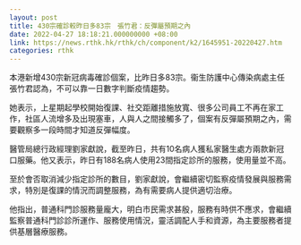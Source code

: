 ```yaml
---
layout: post
title: 430宗確診較昨日多83宗　張竹君：反彈屬預期之內
date: 2022-04-27 18:18:21.000000000 +08:00
link: https://news.rthk.hk/rthk/ch/component/k2/1645951-20220427.htm
categories: rthk
---
```


本港新增430宗新冠病毒確診個案，比昨日多83宗。衞生防護中心傳染病處主任張竹君認為，不可以靠一日數字判斷疫情趨勢。

她表示，上星期起學校開始復課、社交距離措施放寬、很多公司員工不再在家工作，社區人流增多及出現塞車，人與人之間接觸多了，個案有反彈屬預期之內，需要觀察多一段時間才知道反彈幅度。

醫管局總行政經理劉家獻說，截至昨日，共有10名病人獲私家醫生處方兩款新冠口服藥。他又表示，昨日有188名病人使用23間指定診所的服務，使用量並不高。

至於會否取消減少指定診所的數目，劉家獻說，會繼續密切監察疫情發展與服務需求，特別是復課的情況而調整服務，為有需要病人提供適切治療。

他指出，普通科門診服務量龐大，明白市民需求甚殷，服務有時供不應求，會繼續監察普通科門診診所運作、服務使用情況，靈活調配人手和資源，為主要服務者提供基層醫療服務。
